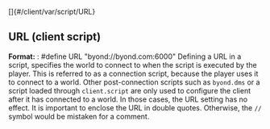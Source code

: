 []{#/client/var/script/URL}
## URL (client script)
**Format:**
:   #define URL \"byond://byond.com:6000\"
Defining a URL in a script, specifies the world to connect to when the
script is executed by the player. This is referred to as a connection
script, because the player uses it to connect to a world. Other
post-connection scripts such as `byond.dms` or a script loaded through
`client.script` are only used to configure the client after it has
connected to a world. In those cases, the URL setting has no effect.
It is important to enclose the URL in double quotes. Otherwise, the `//`
symbol would be mistaken for a comment.